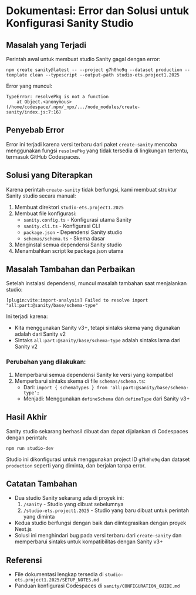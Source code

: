 # Dokumentasi: Error dan Solusi untuk Konfigurasi Sanity Studio

## Masalah yang Terjadi

Perintah awal untuk membuat studio Sanity gagal dengan error:

```
npm create sanity@latest -- --project g7h0ho9q --dataset production --template clean --typescript --output-path studio-ets.project1.2025
```

Error yang muncul:
```
TypeError: resolvePkg is not a function
    at Object.<anonymous> (/home/codespace/.npm/_npx/.../node_modules/create-sanity/index.js:7:16)
```

## Penyebab Error

Error ini terjadi karena versi terbaru dari paket `create-sanity` mencoba menggunakan fungsi `resolvePkg` yang tidak tersedia di lingkungan tertentu, termasuk GitHub Codespaces.

## Solusi yang Diterapkan

Karena perintah `create-sanity` tidak berfungsi, kami membuat struktur Sanity studio secara manual:

1. Membuat direktori `studio-ets.project1.2025`
2. Membuat file konfigurasi:
   - `sanity.config.ts` - Konfigurasi utama Sanity
   - `sanity.cli.ts` - Konfigurasi CLI
   - `package.json` - Dependensi Sanity studio
   - `schemas/schema.ts` - Skema dasar
3. Menginstal semua dependensi Sanity studio
4. Menambahkan script ke package.json utama

## Masalah Tambahan dan Perbaikan

Setelah instalasi dependensi, muncul masalah tambahan saat menjalankan studio:

```
[plugin:vite:import-analysis] Failed to resolve import "all:part:@sanity/base/schema-type"
```

Ini terjadi karena:
- Kita menggunakan Sanity v3+, tetapi sintaks skema yang digunakan adalah dari Sanity v2
- Sintaks `all:part:@sanity/base/schema-type` adalah sintaks lama dari Sanity v2

### Perubahan yang dilakukan:
1. Memperbarui semua dependensi Sanity ke versi yang kompatibel
2. Memperbarui sintaks skema di file `schemas/schema.ts`:
   - Dari: `import { schemaTypes } from 'all:part:@sanity/base/schema-type';`
   - Menjadi: Menggunakan `defineSchema` dan `defineType` dari Sanity v3+

## Hasil Akhir

Sanity studio sekarang berhasil dibuat dan dapat dijalankan di Codespaces dengan perintah:
```
npm run studio-dev
```

Studio ini dikonfigurasi untuk menggunakan project ID `g7h0ho9q` dan dataset `production` seperti yang diminta, dan berjalan tanpa error.

## Catatan Tambahan

- Dua studio Sanity sekarang ada di proyek ini:
  1. `/sanity` - Studio yang dibuat sebelumnya
  2. `/studio-ets.project1.2025` - Studio yang baru dibuat untuk perintah yang diminta
- Kedua studio berfungsi dengan baik dan diintegrasikan dengan proyek Next.js
- Solusi ini menghindari bug pada versi terbaru dari `create-sanity` dan memperbarui sintaks untuk kompatibilitas dengan Sanity v3+

## Referensi

- File dokumentasi lengkap tersedia di `studio-ets.project1.2025/SETUP_NOTES.md`
- Panduan konfigurasi Codespaces di `sanity/CONFIGURATION_GUIDE.md`